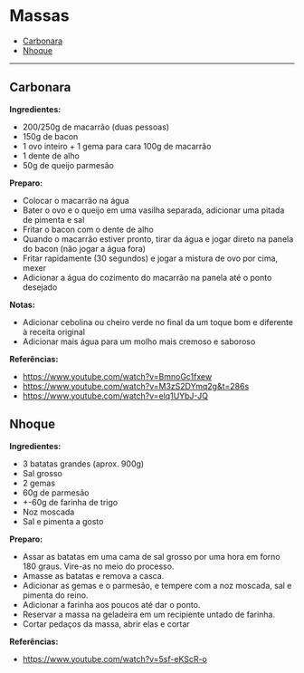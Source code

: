# Massas

<!-- START doctoc generated TOC please keep comment here to allow auto update -->
<!-- DON'T EDIT THIS SECTION, INSTEAD RE-RUN doctoc TO UPDATE -->


- [Carbonara](#carbonara)
- [Nhoque](#nhoque)

<!-- END doctoc generated TOC please keep comment here to allow auto update -->

---

## Carbonara

**Ingredientes:**

- 200/250g de macarrão (duas pessoas)
- 150g de bacon
- 1 ovo inteiro + 1 gema para cara 100g de macarrão
- 1 dente de alho
- 50g de queijo parmesão

**Preparo:**

- Colocar o macarrão na água
- Bater o ovo e o queijo em uma vasilha separada, adicionar uma pitada de pimenta e sal
- Fritar o bacon com o dente de alho
- Quando o macarrão estiver pronto, tirar da água e jogar direto na panela do bacon (não jogar a água fora)
- Fritar rapidamente (30 segundos) e jogar a mistura de ovo por cima, mexer
- Adicionar a água do cozimento do macarrão na panela até o ponto desejado

**Notas:**

- Adicionar cebolina ou cheiro verde no final da um toque bom e diferente à receita original
- Adicionar mais água para um molho mais cremoso e saboroso

**Referências:**

- https://www.youtube.com/watch?v=BmnoGc1fxew
- https://www.youtube.com/watch?v=M3zS2DYmq2g&t=286s
- https://www.youtube.com/watch?v=elq1UYbJ-JQ


## Nhoque

**Ingredientes:**

- 3 batatas grandes (aprox. 900g)
- Sal grosso
- 2 gemas
- 60g de parmesão
- +-60g de farinha de trigo
- Noz moscada
- Sal e pimenta a gosto

**Preparo:**

- Assar as batatas em uma cama de sal grosso por uma hora em forno 180 graus. Vire-as no meio do processo.
- Amasse as batatas e remova a casca.
- Adicionar as gemas e o parmesão, e tempere com a noz moscada, sal e pimenta do reino.
- Adicionar a farinha aos poucos até dar o ponto.
- Reservar a massa na geladeira em um recipiente untado de farinha.
- Cortar pedaços da massa, abrir elas e cortar

**Referências:**

- https://www.youtube.com/watch?v=5sf-eKScR-o
